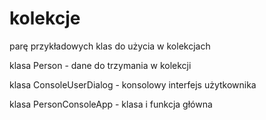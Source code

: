 # kolekcje
parę przykładowych klas do użycia w kolekcjach

klasa Person - dane do trzymania w kolekcji

klasa ConsoleUserDialog - konsolowy interfejs użytkownika

klasa PersonConsoleApp - klasa i funkcja główna
